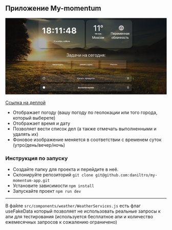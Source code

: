 ## Приложение My-momentum
![alt text](image-1.png)

[Ссылка на деплой](https://daniltro.github.io/my-momentum-app/)

- Отображает погоду (вашу погоду по геолокации или того города, который выберете)
- Отображает время и дату
- Позволяет вести список дел (а также отмечать выполненными и удалять их)
- Фоновое изображение меняется в соответствии с временем суток (утро/день/вечер/ночь)

### Инструкция по запуску
- Создайте папку для проекта и перейдите в неё.
- Склонируйте репозиторий `git clone git@github.com:daniltro/my-momentum-app.git`
- Установите зависимости `npm install`
- Запускайте проект `npm run dev`
---
В файле `src/components/weather/WeatherServices.js` есть флаг useFakeData который позволяет не использовать реальные запросы к апи для тестирования (используется бесплатное апи и количество ежемесячных запросов к сожалению ограничено)
 